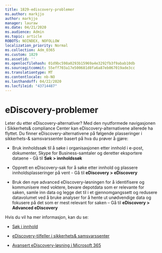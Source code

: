 ```yaml
---
title: 1829-ediscovery-problemer
ms.author: markjjo
author: markjjo
manager: lauraw
ms.date: 04/21/2020
ms.audience: Admin
ms.topic: article
ROBOTS: NOINDEX, NOFOLLOW
localization_priority: Normal
ms.collection: Adm_O365
ms.custom: 1829
ms.assetid: ''
ms.openlocfilehash: 01d9bc598a0293b15969a4e3292fb3f9abab10db
ms.sourcegitcommit: 55eff703a17e500681d8fa6a87eb067019ade3cc
ms.translationtype: MT
ms.contentlocale: nb-NO
ms.lasthandoff: 04/22/2020
ms.locfileid: "43714487"
---
```

# <a name="ediscovery-issues"></a>eDiscovery-problemer

Leter du etter eDiscovery-alternativer? Med den nyutformede navigasjonen i Sikkerhets& compliance Center kan eDiscovery-alternativene allerede ha flyttet.  Du finner eDiscovery-alternativene på følgende plasseringer i sikkerhets-& samsvarssenter basert på hva du prøver å gjøre:

- Bruk innholdssøk til å søke i organisasjonen etter innhold i e-post, dokumenter, Skype for Business-samtaler og deretter eksportere dataene - Gå til **Søk > innholdssøk**

- Opprett en eDiscovery-sak for å søke etter innhold og plassere innholdsplasseringer på vent - Gå til **eDiscovery > eDiscovery**

- Bruk den nye advanced eDiscovery-løsningen for å identifisere og kommunisere med voktere, bevare depotdata som er relevante for saken, samle inn data og legge det til i et gjennomgangssett og redusere datavolumet ved å bruke analyser for å hente ut unødvendige data og fokusere på det som er mest relevant for saken – Gå til **eDiscovery > Advanced eDiscovery**

Hvis du vil ha mer informasjon, kan du se:

- [Søk i innhold](https://docs.microsoft.com/office365/securitycompliance/content-search)

- [eDiscovery-tilfeller i sikkerhets& samsvarssenter](https://docs.microsoft.com/office365/securitycompliance/ediscovery-cases)

- [Avansert eDiscovery-løsning i Microsoft 365](https://docs.microsoft.com/office365/securitycompliance/compliance20/overview-ediscovery-20)

